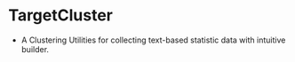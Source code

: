 # TargetCluster

- A Clustering Utilities for collecting text-based statistic data with intuitive builder.

